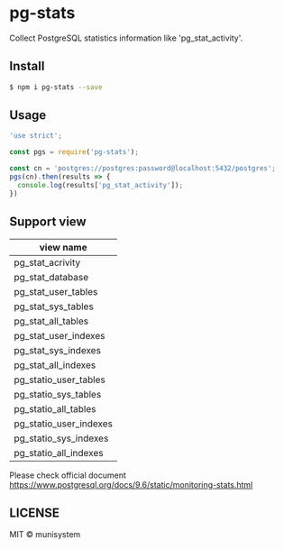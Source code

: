 # pg-stats
Collect PostgreSQL statistics information like 'pg_stat_activity'.

## Install
```sh
$ npm i pg-stats --save
```

## Usage
```js
'use strict';

const pgs = require('pg-stats');

const cn = 'postgres://postgres:password@localhost:5432/postgres';
pgs(cn).then(results => {
  console.log(results['pg_stat_activity']);
})
```

## Support view
|view name|
|-----|
|pg_stat_acrivity|
|pg_stat_database|
|pg_stat_user_tables|
|pg_stat_sys_tables|
|pg_stat_all_tables|
|pg_stat_user_indexes|
|pg_stat_sys_indexes|
|pg_stat_all_indexes|
|pg_statio_user_tables|
|pg_statio_sys_tables|
|pg_statio_all_tables|
|pg_statio_user_indexes|
|pg_statio_sys_indexes|
|pg_statio_all_indexes|

Please check official document https://www.postgresql.org/docs/9.6/static/monitoring-stats.html

## LICENSE
MIT © munisystem
